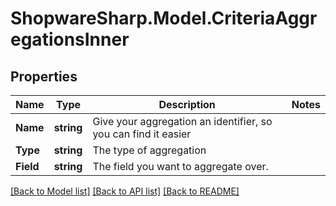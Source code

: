 # ShopwareSharp.Model.CriteriaAggregationsInner

## Properties

Name | Type | Description | Notes
------------ | ------------- | ------------- | -------------
**Name** | **string** | Give your aggregation an identifier, so you can find it easier | 
**Type** | **string** | The type of aggregation | 
**Field** | **string** | The field you want to aggregate over. | 

[[Back to Model list]](../../README.md#documentation-for-models) [[Back to API list]](../../README.md#documentation-for-api-endpoints) [[Back to README]](../../README.md)

